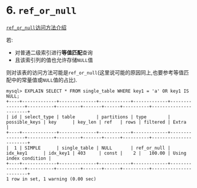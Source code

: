 # 6. `ref_or_null`

[`ref_or_null`访问方法介绍](https://github.com/rayallen20/howDoesMySQLWork/blob/main/%E7%AC%AC10%E7%AB%A0%20%E6%9D%A1%E6%9D%A1%E5%A4%A7%E8%B7%AF%E9%80%9A%E7%BD%97%E9%A9%AC--%E5%8D%95%E8%A1%A8%E8%AE%BF%E9%97%AE%E6%96%B9%E6%B3%95/4.%20ref_or_null.md)

若:

- 对普通二级索引进行**等值匹配**查询
- 且该索引列的值也允许存储`NULL`值

则对该表的访问方法可能是`ref_or_null`(这里说可能的原因同上,也要参考等值匹配中的常量值或`NULL`值的占比).

```
mysql> EXPLAIN SELECT * FROM single_table WHERE key1 = 'a' OR key1 IS NULL;
+----+-------------+--------------+------------+-------------+---------------+----------+---------+-------+------+----------+-----------------------+
| id | select_type | table        | partitions | type        | possible_keys | key      | key_len | ref   | rows | filtered | Extra                 |
+----+-------------+--------------+------------+-------------+---------------+----------+---------+-------+------+----------+-----------------------+
|  1 | SIMPLE      | single_table | NULL       | ref_or_null | idx_key1      | idx_key1 | 403     | const |    2 |   100.00 | Using index condition |
+----+-------------+--------------+------------+-------------+---------------+----------+---------+-------+------+----------+-----------------------+
1 row in set, 1 warning (0.00 sec)
```
